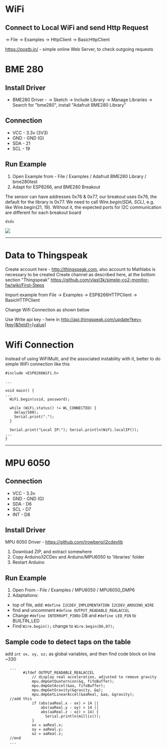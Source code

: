 # WiFi

## Connect to Local WiFi and send Http Request
<Arduino IDE> -> File -> Examples -> HttpClient -> BasicHttpClient
  
https://postb.in/ - simple online Web Server, to check outgoing requests


# BME 280

## Install Driver

* BME280 Driver - <Arduino IDE> -> Sketch -> Include Library -> Manage Libraries -> Search for "bme280", install "Adafruit BME280 Library"

## Connection

* VCC - 3.3v (3V3)
* GND - GND (G)
* SDA - 21
* SCL - 19

## Run Example

1. Open Example from - File / Examples / Adafruit BME280 Library / bme280test
2. Adapt for ESP8266, and BME280 Breakout

The sensor can have addresses 0x76 & 0x77, our breakout uses 0x76, the default for the library is 0x77.
We need to call *Wire.begin(SDA, SCL)*, e.g. like Wire.begin(21, 19). Without it, the expected ports for I2C communication are different for each breakout board
```
dsds
```

![](https://cloud.githubusercontent.com/assets/492455/23690399/087e3e16-03ca-11e7-98ab-bde2e0655ed0.png)

___
# Data to Thingspeak

Create account here - http://thingspeak.com, also account to Mathlabs is necessary to be created
Create channel as described here, at the bottom section "Thingspeak"
https://github.com/vlast3k/simple-co2-monitor-fw/wiki/First-Steps

Import example from
File -> Examples -> ESP8266HTTPClient -> BasicHTTPClient

Change Wifi Connection as shown below

Use Write api key - here in <key>
http://api.thingspeak.com/update?key=[key]&field1=[value]

# Wifi Connection

Instead of using WiFiMulti, and the associated instability with it, better to do simple WiFi connection like this

```
#include <ESP8266WiFi.h>

...

void main() {
...
  WiFi.begin(ssid, password);
  
  while (WiFi.status() != WL_CONNECTED) {
    delay(500);
    Serial.print(".");
  }

  Serial.print("Local IP:"); Serial.println(WiFi.localIP());
...
}
```
___
# MPU 6050

## Connection

* VCC - 3.3v
* GND - GND (G)
* SDA - D6
* SCL - D7
* INT - D8

## Install Driver

MPU 6050 Driver - https://github.com/jrowberg/i2cdevlib

1. Download ZIP, and extract somewhere
2. Copy Arduino/I2CDev and Arduino/MPU6050 to 'libraries' folder
3. Restart Arduino

## Run Example

1. Open From - File / Examples / MPU6050 / MPU6050_DMP6
2. Adaptations:

* top of file, add: ```#define I2CDEV_IMPLEMENTATION I2CDEV_ARDUINO_WIRE```
* find and uncomment ``` #define OUTPUT_READABLE_REALACCEL ```
* Change ```#define INTERRUPT_PIN```to D8 and ```#define LED_PIN``` to BUILTIN_LED
* Find ```Wire.begin();``` change to ```Wire.begin(D6,D7);```

## Sample code to detect taps on the table

add
```int ox, oy, oz;```
as global variables, and then find code block on line ~330
```
  ...
        #ifdef OUTPUT_READABLE_REALACCEL
            // display real acceleration, adjusted to remove gravity
            mpu.dmpGetQuaternion(&q, fifoBuffer);
            mpu.dmpGetAccel(&aa, fifoBuffer);
            mpu.dmpGetGravity(&gravity, &q);
            mpu.dmpGetLinearAccel(&aaReal, &aa, &gravity);
  //add this
            if (abs(aaReal.x - ox) > 14 ||
                abs(aaReal.y - oy) > 14 ||
                abs(aaReal.z - oz) > 14) {
                  Serial.println(millis());
            }
            ox = aaReal.x;
            oy = aaReal.y;
            oz = aaReal.z;
  //end
  ...
```


